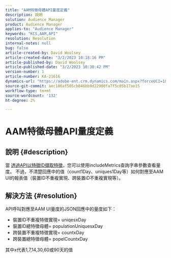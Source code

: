 ```yaml
---
title: "AAM特徵母體API量度定義"
description: 說明
solution: Audience Manager
product: Audience Manager
applies-to: "Audience Manager"
keywords: "KCS,AAM,API"
resolution: Resolution
internal-notes: null
bug: false
article-created-by: David Woolsey
article-created-date: "3/2/2023 10:18:16 PM"
article-published-by: David Woolsey
article-published-date: "3/2/2023 10:30:42 PM"
version-number: 1
article-number: KA-21616
dynamics-url: "https://adobe-ent.crm.dynamics.com/main.aspx?forceUCI=1&pagetype=entityrecord&etn=knowledgearticle&id=85960b1a-48b9-ed11-83fe-6045bd006d92"
source-git-commit: aec186af505cb846bb9d22900fa7f5c05b17ae15
workflow-type: tm+mt
source-wordcount: '132'
ht-degree: 2%

---
```


# AAM特徵母體API量度定義

## 說明 {#description}

當 [透過API以特徵ID擷取特徵](https://bank.demdex.com/portal/swagger/index.html#/Traits%20API/get_traits__sid_)，您可以使用includeMetrics查詢字串參數查看量度。 不過，不清楚回應中的值（count1Day、uniques1Day等）如何對應至AAM UI的報表值（裝置ID不重複實現、跨裝置iD不重複實現等）。 

## 解決方法 {#resolution}


API呼叫對應至AAM UI量度的JSON回應中的量度如下：

- 裝置ID不重複特徵實現= uniqesxDay
- 裝置ID總特徵母體= populationUniquesxDay
- 跨裝置不重複特徵實現= countxDay
- 跨裝置總特徵母體= popelCountxDay


其中x代表1,7,14,30,60或90天的值
